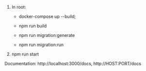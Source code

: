 1. In root: 
    - docker-compose up --build;
   
    - npm run build
    - npm run migration:generate
    - npm run migration:run

2. npm run start

Documentation: http://localhost:3000/docs,
http://HOST:PORT/docs